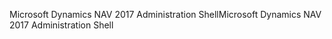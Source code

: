 <span data-ttu-id="bdaba-101">Microsoft Dynamics NAV 2017 Administration Shell</span><span class="sxs-lookup"><span data-stu-id="bdaba-101">Microsoft Dynamics NAV 2017 Administration Shell</span></span>